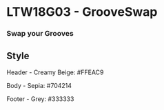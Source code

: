 # LTW18G03 - GrooveSwap
### Swap your Grooves


## Style
Header - Creamy Beige: #FFEAC9

Body - Sepia: #704214

Footer - Grey: #333333
